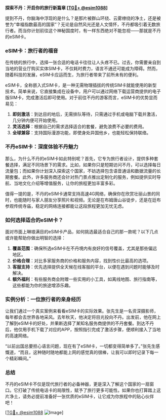 **探索不丹：开启你的旅行新篇章 [[TG💪+ @esim1088](https://t.me/s/esim1088)]**

提到不丹，你脑海中浮现的是什么？是那片被群山环绕、云雾缭绕的净土，还是被誉为“幸福指数最高的国家”？无论是自然风光还是人文情怀，不丹都吸引着无数旅行者。而当你计划前往这个神秘国度时，有一样东西绝对不能忽视——那就是不丹的eSIM卡。

### eSIM卡：旅行者的福音

在传统的旅行中，选择一张合适的电话卡往往让人头疼不已。过去，你需要亲自到当地的营业厅购买实体SIM卡，不仅耗时费力，语言不通还可能成为障碍。然而，随着科技的发展，eSIM卡应运而生，为旅行者带来了前所未有的便利。

eSIM卡，全称嵌入式SIM卡，是一种无需物理插拔的传统SIM卡就能使用的新型技术。简单来说，它直接集成在设备中，用户可以通过网络下载运营商提供的电子版SIM卡，完成激活后即可使用。对于前往不丹的游客而言，eSIM卡的优势显而易见：

1. **即刻激活**：到达目的地后，无需排队等待，只需通过手机或电脑下载并激活，几分钟内便可开始使用。
2. **灵活选择**：根据自己的需求选择适合的套餐，避免浪费不必要的费用。
3. **全球兼容**：支持国际漫游功能，即使身处异国他乡，也能轻松保持联络。

### 不丹eSIM卡：深度体验不丹魅力

那么，为什么不丹的eSIM卡如此特别呢？首先，它专为旅行者设计，提供多种套餐选择，满足不同场景下的需求。比如，如果你只是短期访问不丹，可以选择每日流量包；而如果你计划深入探索这个国家，不妨选择包含语音通话和数据流量的长期套餐。此外，许多服务商还会针对热门景点推出定制化的服务，例如提供实时导航、当地文化介绍等增值服务，让你的旅程更加丰富多彩。

值得一提的是，不丹的eSIM卡通常支持高速4G网络，确保你在欣赏壮丽山景的同时，也能随时与家人朋友分享照片和视频。无论是在布姆唐山谷徒步，还是在廷布参观传统寺庙，稳定的网络连接都能让这段旅程更加无忧无虑。

### 如何选择适合的eSIM卡？

面对市面上琳琅满目的eSIM卡产品，如何挑选最适合自己的那一款呢？以下几点或许能帮助你做出明智的选择：

1. **覆盖范围**：确保所选eSIM卡在不丹境内有良好的信号覆盖，尤其是那些偏远地区。
2. **价格合理**：对比多家服务商的价格和服务内容，找到性价比最高的选项。
3. **客服支持**：优先选择提供全天候在线客服的平台，以便在遇到问题时能够及时解决。
4. **额外福利**：有些服务商会附赠一些实用的小工具，如离线地图、旅行指南等，这些都能为你的旅途增添乐趣。

### 实例分析：一位旅行者的亲身经历

让我们通过一个真实案例来看看eSIM卡的实际效果。张先生是一名资深摄影师，每年都会去世界各地采风。去年秋天，他决定将目光投向不丹。出发前，他在网上了解到eSIM卡的好处，并果断选择了某知名服务商提供的不丹套餐。到达不丹后，他仅用手机下载了对应的APP，按照指引完成了激活步骤，便顺利接入了当地的高速网络。

“以前出国总要担心语言问题，现在有了eSIM卡，一切都变得简单多了。”张先生感慨道，“而且，这种随时随地都能上网的感觉真的很棒，让我可以即时记录下每一个精彩瞬间。”

### 总结

不丹的eSIM卡不仅是现代旅行者的必备神器，更是深入了解这个国家的一扇窗口。它打破了传统电话卡的局限性，赋予了旅行更多可能性。如果你也打算踏上这片净土，请务必提前准备好一张优质的eSIM卡，让它成为你旅程中的贴心伙伴吧！

[[TG💪+ @esim1088](https://t.me/s/esim1088) ![Image](https://i.postimg.cc/4NQfJmqS/Snipaste-2025-05-13-00-14-12.png)]